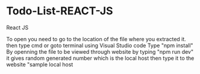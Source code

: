 # Todo-List-REACT-JS
React JS

To open you need to go to the location of the file where you extracted it.
then type cmd or goto terminal using Visual Studio code
Type "npm install"
By openning the file to be viewed through website by typing "npm run dev"
it gives random generated number which is the local host then type it to the website 
"sample local host 
